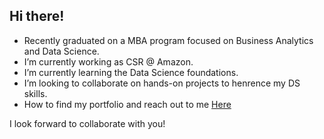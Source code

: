 ## Hi there!

- Recently graduated on a MBA program focused on Business Analytics and Data Science.
- I’m currently working as CSR @ Amazon.
- I’m currently learning the Data Science foundations.
- I’m looking to collaborate on hands-on projects to henrence my DS skills.
- How to find my portfolio and reach out to me [Here](https://linktr.ee/FelipeLeiteDS)

I look forward to collaborate with you!
